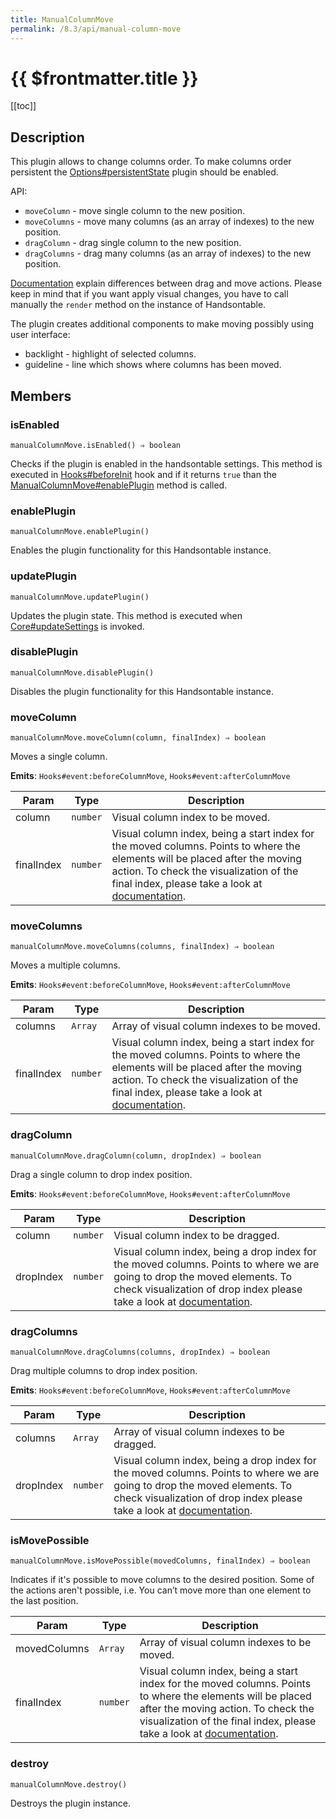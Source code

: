 ```yaml
---
title: ManualColumnMove
permalink: /8.3/api/manual-column-move
---
```


# {{ $frontmatter.title }}

[[toc]]

## Description


This plugin allows to change columns order. To make columns order persistent the [Options#persistentState](options#persistentstate)
plugin should be enabled.

API:
- `moveColumn` - move single column to the new position.
- `moveColumns` - move many columns (as an array of indexes) to the new position.
- `dragColumn` - drag single column to the new position.
- `dragColumns` - drag many columns (as an array of indexes) to the new position.

[Documentation](https://handsontable.com/docs/demo-moving.html#manualColumnMove) explain differences between drag and move actions. Please keep in mind that if you want apply visual changes,
you have to call manually the `render` method on the instance of Handsontable.

The plugin creates additional components to make moving possibly using user interface:
- backlight - highlight of selected columns.
- guideline - line which shows where columns has been moved.



## Members
### isEnabled
`manualColumnMove.isEnabled() ⇒ boolean`

Checks if the plugin is enabled in the handsontable settings. This method is executed in [Hooks#beforeInit](hooks#beforeInit)
hook and if it returns `true` than the [ManualColumnMove#enablePlugin](manual-column-move#enableplugin) method is called.



### enablePlugin
`manualColumnMove.enablePlugin()`

Enables the plugin functionality for this Handsontable instance.



### updatePlugin
`manualColumnMove.updatePlugin()`

Updates the plugin state. This method is executed when [Core#updateSettings](core#updatesettings) is invoked.



### disablePlugin
`manualColumnMove.disablePlugin()`

Disables the plugin functionality for this Handsontable instance.



### moveColumn
`manualColumnMove.moveColumn(column, finalIndex) ⇒ boolean`

Moves a single column.

**Emits**: <code>Hooks#event:beforeColumnMove</code>, <code>Hooks#event:afterColumnMove</code>  

| Param | Type | Description |
| --- | --- | --- |
| column | <code>number</code> | Visual column index to be moved. |
| finalIndex | <code>number</code> | Visual column index, being a start index for the moved columns. Points to where the elements will be placed after the moving action. To check the visualization of the final index, please take a look at [documentation](https://handsontable.com/docs/demo-moving.html#manualColumnMove). |



### moveColumns
`manualColumnMove.moveColumns(columns, finalIndex) ⇒ boolean`

Moves a multiple columns.

**Emits**: <code>Hooks#event:beforeColumnMove</code>, <code>Hooks#event:afterColumnMove</code>  

| Param | Type | Description |
| --- | --- | --- |
| columns | <code>Array</code> | Array of visual column indexes to be moved. |
| finalIndex | <code>number</code> | Visual column index, being a start index for the moved columns. Points to where the elements will be placed after the moving action. To check the visualization of the final index, please take a look at [documentation](https://handsontable.com/docs/demo-moving.html#manualColumnMove). |



### dragColumn
`manualColumnMove.dragColumn(column, dropIndex) ⇒ boolean`

Drag a single column to drop index position.

**Emits**: <code>Hooks#event:beforeColumnMove</code>, <code>Hooks#event:afterColumnMove</code>  

| Param | Type | Description |
| --- | --- | --- |
| column | <code>number</code> | Visual column index to be dragged. |
| dropIndex | <code>number</code> | Visual column index, being a drop index for the moved columns. Points to where we are going to drop the moved elements. To check visualization of drop index please take a look at [documentation](https://handsontable.com/docs/demo-moving.html#manualColumnMove). |



### dragColumns
`manualColumnMove.dragColumns(columns, dropIndex) ⇒ boolean`

Drag multiple columns to drop index position.

**Emits**: <code>Hooks#event:beforeColumnMove</code>, <code>Hooks#event:afterColumnMove</code>  

| Param | Type | Description |
| --- | --- | --- |
| columns | <code>Array</code> | Array of visual column indexes to be dragged. |
| dropIndex | <code>number</code> | Visual column index, being a drop index for the moved columns. Points to where we are going to drop the moved elements. To check visualization of drop index please take a look at [documentation](https://handsontable.com/docs/demo-moving.html#manualColumnMove). |



### isMovePossible
`manualColumnMove.isMovePossible(movedColumns, finalIndex) ⇒ boolean`

Indicates if it's possible to move columns to the desired position. Some of the actions aren't possible, i.e. You can’t move more than one element to the last position.


| Param | Type | Description |
| --- | --- | --- |
| movedColumns | <code>Array</code> | Array of visual column indexes to be moved. |
| finalIndex | <code>number</code> | Visual column index, being a start index for the moved columns. Points to where the elements will be placed after the moving action. To check the visualization of the final index, please take a look at [documentation](https://handsontable.com/docs/demo-moving.html#manualColumnMove). |



### destroy
`manualColumnMove.destroy()`

Destroys the plugin instance.



